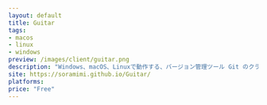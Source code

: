 ```yaml
---
layout: default
title: Guitar
tags:
- macos
- linux
- windows
preview: /images/client/guitar.png
description: "Windows、macOS、Linuxで動作する、バージョン管理ツール Git のクライアントアプリケーションです。"
site: https://soramimi.github.io/Guitar/
platforms:
price: "Free"
---
```




